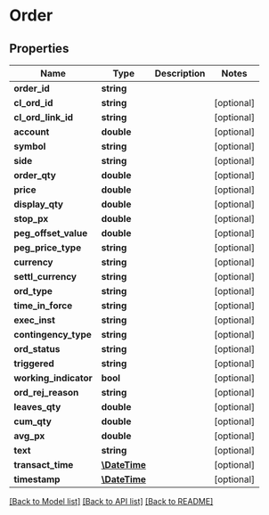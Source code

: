 # Order

## Properties
Name | Type | Description | Notes
------------ | ------------- | ------------- | -------------
**order_id** | **string** |  | 
**cl_ord_id** | **string** |  | [optional] 
**cl_ord_link_id** | **string** |  | [optional] 
**account** | **double** |  | [optional] 
**symbol** | **string** |  | [optional] 
**side** | **string** |  | [optional] 
**order_qty** | **double** |  | [optional] 
**price** | **double** |  | [optional] 
**display_qty** | **double** |  | [optional] 
**stop_px** | **double** |  | [optional] 
**peg_offset_value** | **double** |  | [optional] 
**peg_price_type** | **string** |  | [optional] 
**currency** | **string** |  | [optional] 
**settl_currency** | **string** |  | [optional] 
**ord_type** | **string** |  | [optional] 
**time_in_force** | **string** |  | [optional] 
**exec_inst** | **string** |  | [optional] 
**contingency_type** | **string** |  | [optional] 
**ord_status** | **string** |  | [optional] 
**triggered** | **string** |  | [optional] 
**working_indicator** | **bool** |  | [optional] 
**ord_rej_reason** | **string** |  | [optional] 
**leaves_qty** | **double** |  | [optional] 
**cum_qty** | **double** |  | [optional] 
**avg_px** | **double** |  | [optional] 
**text** | **string** |  | [optional] 
**transact_time** | [**\DateTime**](\DateTime.md) |  | [optional] 
**timestamp** | [**\DateTime**](\DateTime.md) |  | [optional] 

[[Back to Model list]](../README.md#documentation-for-models) [[Back to API list]](../README.md#documentation-for-api-endpoints) [[Back to README]](../README.md)


